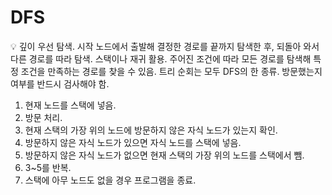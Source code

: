 # DFS

<aside>
💡 깊이 우선 탐색.
시작 노드에서 출발해 결정한 경로를 끝까지 탐색한 후, 되돌아 와서 다른 경로를 따라 탐색.
스택이나 재귀 활용.
주어진 조건에 따라 모든 경로를 탐색해 특정 조건을 만족하는 경로를 찾을 수 있음.
트리 순회는 모두 DFS의 한 종류.
방문했는지 여부를 반드시 검사해야 함.

</aside>

1. 현재 노드를 스택에 넣음.
2. 방문 처리.
3. 현재 스택의 가장 위의 노드에 방문하지 않은 자식 노드가 있는지 확인.
4. 방문하지 않은 자식 노드가 있으면 자식 노드를 스택에 넣음.
5. 방문하지 않은 자식 노드가 없으면 현재 스택의 가장 위의 노드를 스택에서 뺌.
6. 3~5를 반복.
7. 스택에 아무 노드도 없을 경우 프로그램을 종료.
